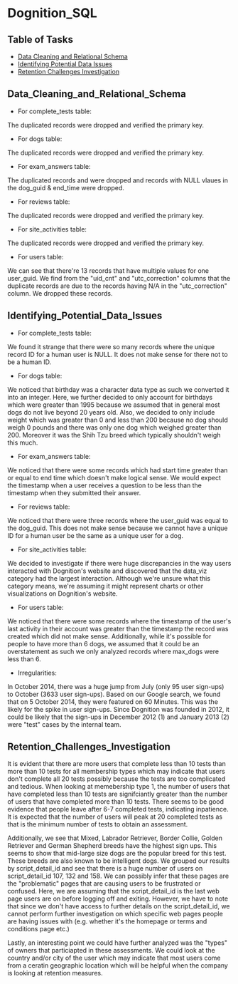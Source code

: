 # Dognition_SQL

## Table of Tasks
* [Data Cleaning and Relational Schema](#Data_Cleaning_and_Relational_Schema)
* [Identifying Potential Data Issues](#Identifying_Potential_Data_Issues )
* [Retention Challenges Investigation](#Retention_Challenges_Investigation)

## Data_Cleaning_and_Relational_Schema

* For complete_tests table:


The duplicated records were dropped and verified the primary key.

* For dogs table:


The duplicated records were dropped and verified the primary key.

* For exam_answers table:


The duplicated records and were dropped and records with NULL vlaues in the dog_guid & end_time were dropped.

* For reviews table:


The duplicated records were dropped and verified the primary key.

* For site_activities table:


The duplicated records were dropped and verified the primary key.

* For users table:


We can see that there're 13 records that have multiple values for one user_guid. We find from the "uid_cnt" and "utc_correction" columns that the duplicate records are due to the records having N/A in the "utc_correction" column. We dropped these records.


## Identifying_Potential_Data_Issues

* For complete_tests table:


We found it strange that there were so many records where the unique record ID for a human user is NULL. It does not make sense for there not to be a human ID.

* For dogs table:


We noticed that birthday was a character data type as such we converted it into an integer. Here, we further decided to only account for birthdays which were greater than 1995 because we assumed that in general most dogs do not live beyond 20 years old. Also, we decided to only include weight which was greater than 0 and less than 200 because no dog should weigh 0 pounds and there was only one dog which weighed greater than 200. Moreover it was the Shih Tzu breed which typically shouldn't weigh this much.

* For exam_answers table:


We noticed that there were some records which had start time greater than or equal to end time which doesn't make logical sense. We would expect the timestamp when a user receives a question to be less than the timestamp when they submitted their answer.

* For reviews table:


We noticed that there were three records where the user_guid was equal to the dog_guid. This does not make sense because we cannot have a unique ID for a human user be the same as a unique user for a dog.

* For site_activities table:


We decided to investigate if there were huge discrepancies in the way users interacted with Dognition's website and discovered that the data_viz category had the largest interaction. Although we're unsure what this category means, we're assuming it might represent charts or other visualizations on Dognition's website.

* For users table: 

We noticed that there were some records where the timestamp of the user's last activity in their account was greater than the timestamp the record was created which did not make sense. Additionally, while it's possible for people to have more than 6 dogs, we assumed that it could be an overstatement as such we only analyzed records where max_dogs were less than 6.

* Irregularities:


In October 2014, there was a huge jump from July (only 95 user sign-ups) to October (3633 user sign-ups). Based on our Google search, we found that on 5 October 2014, they were featured on 60 Minutes. This was the likely for the spike in user sign-ups.
Since Dognition was founded in 2012, it could be likely that the sign-ups in December 2012 (1) and January 2013 (2) were "test" cases by the internal team.


## Retention_Challenges_Investigation


It is evident that there are more users that complete less than 10 tests than more than 10 tests for all membership types which may indicate that users don't complete all 20 tests possibly because the tests are too complicated and tedious. When looking at memebership type 1, the number of users that have completed less than 10 tests are signifciantly greater than the number of users that have completed more than 10 tests. There seems to be good evidence that people leave after 6-7 completed tests, indicating inpatience. It is expected that the number of users will peak at 20 completed tests as that is the minimum number of tests to obtain an assessment.


Additionally, we see that Mixed, Labrador Retriever, Border Collie, Golden Retriever and German Shepherd breeds have the highest sign ups. This seems to show that mid-large size dogs are the popular breed for this test. These breeds are also known to be intelligent dogs.
We grouped our results by script_detail_id and see that there is a huge number of users on script_detail_id 107, 132 and 158. We can possibly infer that these pages are the "problematic" pages that are causing users to be frustrated or confused. Here, we are assuming that the script_detail_id is the last web page users are on before logging off and exiting. However, we have to note that since we don't have access to further details on the script_detail_id, we cannot perform further investigation on which specific web pages people are having issues with (e.g. whether it's the homepage or terms and conditions page etc.)


Lastly, an interesting point we could have further analyzed was the "types" of owners that particiapted in these assessments. We could look at the country and/or city of the user which may indicate that most users come from a ceratin geographic location which will be helpful when the company is looking at retention measures.
